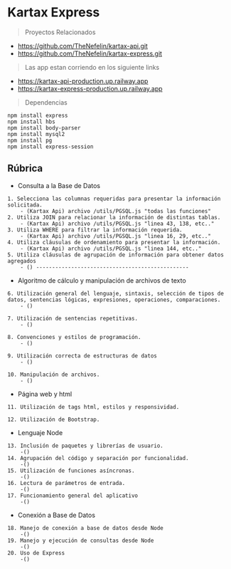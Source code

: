 # Kartax Express

> Proyectos Relacionados
* https://github.com/TheNefelin/kartax-api.git
* https://github.com/TheNefelin/kartax-express.git

> Las app estan corriendo en los siguiente links
* https://kartax-api-production.up.railway.app
* https://kartax-express-production.up.railway.app

> Dependencias
```
npm install express
npm install hbs
npm install body-parser
npm install mysql2
npm install pg
npm install express-session
```

## Rúbrica
* Consulta a la Base de Datos
```
1. Selecciona las columnas requeridas para presentar la información solicitada.
    - (Kartax Api) archivo /utils/PGSQL.js "todas las funciones"
2. Utiliza JOIN para relacionar la información de distintas tablas.
    - (Kartax Api) archivo /utils/PGSQL.js "linea 43, 138, etc.."
3. Utiliza WHERE para filtrar la información requerida.
    - (Kartax Api) archivo /utils/PGSQL.js "linea 16, 29, etc.."
4. Utiliza cláusulas de ordenamiento para presentar la información.
    - (Kartax Api) archivo /utils/PGSQL.js "linea 144, etc.."
5. Utiliza cláusulas de agrupación de información para obtener datos agregados
    - () ------------------------------------------------
```
* Algoritmo de cálculo y manipulación de archivos de texto
```
6. Utilización general del lenguaje, sintaxis, selección de tipos de datos, sentencias lógicas, expresiones, operaciones, comparaciones.
    - ()

7. Utilización de sentencias repetitivas.
    - ()

8. Convenciones y estilos de programación.
    - ()

9. Utilización correcta de estructuras de datos
    - ()

10. Manipulación de archivos.
    - ()
```
* Página web y html
```
11. Utilización de tags html, estilos y responsividad.

12. Utilización de Bootstrap.
```
* Lenguaje Node
```
13. Inclusión de paquetes y librerías de usuario.
    -()
14. Agrupación del código y separación por funcionalidad.
    -()
15. Utilización de funciones asíncronas.
    -()
16. Lectura de parámetros de entrada.
    -()
17. Funcionamiento general del aplicativo
    -()
```
* Conexión a Base de Datos
```
18. Manejo de conexión a base de datos desde Node
    -()
19. Manejo y ejecución de consultas desde Node
    -()
20. Uso de Express
    -()
```
